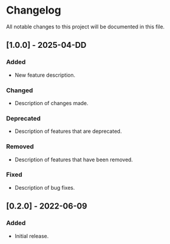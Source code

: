 # Changelog

All notable changes to this project will be documented in this file.


## [1.0.0] - 2025-04-DD

### Added
- New feature description.

### Changed
- Description of changes made.

### Deprecated
- Description of features that are deprecated.

### Removed
- Description of features that have been removed.

### Fixed
- Description of bug fixes.



## [0.2.0] - 2022-06-09

### Added
- Initial release.
